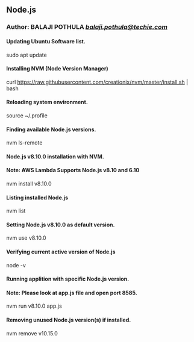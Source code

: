 ## Node.js

### Author: BALAJI POTHULA *balaji.pothula@techie.com*

#### Updating Ubuntu Software list.
sudo apt update

#### Installing NVM (Node Version Manager)
curl https://raw.githubusercontent.com/creationix/nvm/master/install.sh | bash

#### Reloading system environment.
source ~/.profile

#### Finding available Node.js versions.
nvm ls-remote

#### Node.js v8.10.0 installation with NVM.
#### Note: AWS Lambda Supports Node.js v8.10 and 6.10
nvm install v8.10.0

#### Listing installed Node.js
nvm list

#### Setting Node.js v8.10.0 as default version.
nvm use v8.10.0

#### Verifying current active version of Node.js
node -v

#### Running applition with specific Node.js version.
#### Note: Please look at app.js file and open port 8585.
nvm run v8.10.0 app.js

#### Removing unused Node.js version(s) if installed.
nvm remove v10.15.0

